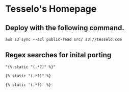 Tesselo's Homepage
==================

Deploy with the following command.
----------------------------------

```
aws s3 sync --acl public-read src/ s3://tesselo.com
```

Regex searches for inital porting
---------------------------------

```
"{% static "(.*?)" %}"

{% static "(.*?)" %}

{% static '(.*?)' %}
```
